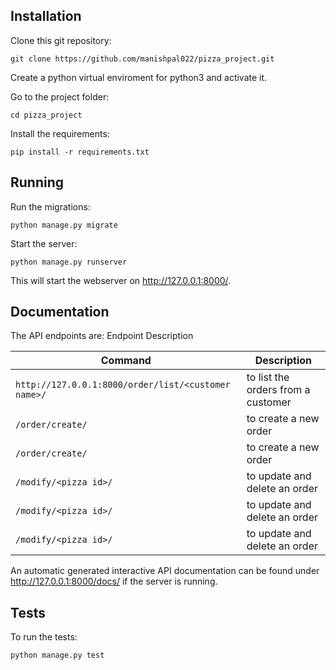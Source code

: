 ## Installation
Clone this git repository:
```
git clone https://github.com/manishpal022/pizza_project.git
```
Create a python virtual enviroment for python3 and activate it.

Go to the project folder:

```
cd pizza_project
```
Install the requirements:
```
pip install -r requirements.txt
```
## Running
Run the migrations:
```
python manage.py migrate
```
Start the server:
```
python manage.py runserver
```
This will start the webserver on http://127.0.0.1:8000/.

## Documentation
The API endpoints are:
Endpoint	Description

| Command | Description |
| --- | --- |
| `http://127.0.0.1:8000/order/list/<customer name>/` | to list the orders from a customer |
| `/order/create/` | to create a new order |
| `/order/create/` | to create a new order |
| `/modify/<pizza id>/` | to update and delete an order |
| `/modify/<pizza id>/` | to update and delete an order |
| `/modify/<pizza id>/` | to update and delete an order |

An automatic generated interactive API documentation can be found under http://127.0.0.1:8000/docs/ if the server is running.

## Tests
To run the tests:
```
python manage.py test
```
